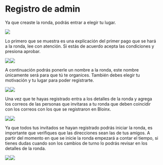 # Registro de admin

Ya que creaste la ronda, podrás entrar a elegir tu lugar.&#x20;

![](<../.gitbook/assets/image (12) (1).png>)

Lo primero que se muestra es una explicación del primer pago que se hará a la ronda, lee con atención. Si estás de acuerdo acepta las condiciones y presiona aprobar.

![](<../.gitbook/assets/image (16).png>)![](<../.gitbook/assets/image (15).png>)

A continuación podrás ponerle un nombre a la ronda, este nombre únicamente será para que tú te organices. También debes elegir tu motivación y tu lugar para poder registrarte.

![](<../.gitbook/assets/image (3).png>)![](<../.gitbook/assets/image (1).png>)

Una vez que te hayas registrado entra a los detalles de la ronda y agrega los correos de las personas que invitaras a tu ronda que deben coincidir con los correos con los que se registraron en Bloinx.&#x20;

![](<../.gitbook/assets/image (11) (1).png>)![](<../.gitbook/assets/image (8).png>)

Ya que todos tus invitados se hayan registrado podrás iniciar la ronda, es importante que verifiques que las direcciones sean las de tus amigos. A partir del momento en que se inicie la ronda empezará a contar el tiempo, si tienes dudas cuando son los cambios de turno lo podrás revisar en los detalles de la ronda.

![](<../.gitbook/assets/image (13).png>)![](<../.gitbook/assets/image (12).png>)
